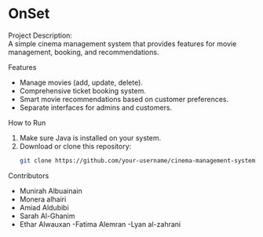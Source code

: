 # OnSet

Project Description:  
A simple cinema management system that provides features for movie management, booking, and recommendations.



Features
- Manage movies (add, update, delete).
- Comprehensive ticket booking system.
- Smart movie recommendations based on customer preferences.
- Separate interfaces for admins and customers.


How to Run
1. Make sure Java is installed on your system.
2. Download or clone this repository:
   ```bash
   git clone https://github.com/your-username/cinema-management-system.gi

Contributors
- Munirah Albuainain 
- Monera alhairi 
- Amiad Aldubibi 
- Sarah Al-Ghanim 
- Ethar Alwauxan
-Fatima Alemran
-Lyan al-zahrani
